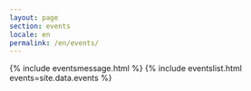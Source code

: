 ```yaml
---
layout: page
section: events
locale: en
permalink: /en/events/
---
```


{% include eventsmessage.html %}
{% include eventslist.html events=site.data.events %}

